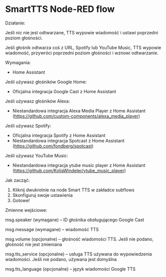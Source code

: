 # SmartTTS Node-RED flow

Działanie:

Jeśli nic nie jest odtwarzane, TTS wypowie wiadomość i ustawi poprzedni poziom głośności.

Jeśli głośnik odtwarza coś z URL, Spotify lub YouTube Music, TTS wypowie wiadomość, przywróci poprzedni poziom głośności i wznowi odtwarzanie.


Wymagania:
- Home Assistant

Jeśli używasz głośników Google Home:
- Oficjalna integracja Google Cast z Home Assistant

Jeśli używasz głośników Alexa:
- Niestandardowa integracja Alexa Media Player z Home Assistant (https://github.com/custom-components/alexa_media_player)

Jeśli używasz Spotify:
- Oficjalna integracja Spotify z Home Assistant
- Niestandardowa integracja Spotcast z Home Assistant (https://github.com/fondberg/spotcast)

Jeśli używasz YouTube Music:
- Niestandardowa integracja ytube music player z Home Assistant (https://github.com/KoljaWindeler/ytube_music_player)

Jak zacząć:
1. Kliknij dwukrotnie na node Smart TTS w zakładce subflows
2. Skonfiguruj swoje ustawienia
3. Gotowe!

Zmienne wejściowe:

msg.speaker (wymagane) – ID głośnika obsługującego Google Cast

msg.message (wymagane) – wiadomość TTS

msg.volume (opcjonalne) – głośność wiadomości TTS. Jeśli nie podano, głośność nie jest zmieniana

msg.tts_service (opcjonalne) – usługa TTS używana do wypowiedzenia wiadomości. Jeśli nie podano, używana jest domyślna

msg.tts_language (opcjonalne) – język wiadomości Google TTS
